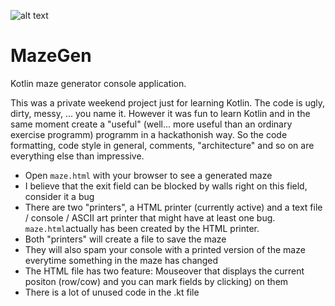 
![alt text](http://abload.de/img/mazegenlogon0by1.jpg "MazeGen Logo")


# MazeGen

Kotlin maze generator console application. 

This was a private weekend project just for learning Kotlin. The code is ugly, dirty, messy, ... you name it. However it was fun to learn Kotlin and in the same moment create a "useful" (well... more useful than an ordinary exercise programm) programm in a hackathonish way. So the code formatting, code style in general, comments, "architecture" and so on are everything else than impressive.

* Open `maze.html` with your browser to see a generated maze
* I believe that the exit field can be blocked by walls right on this field, consider it a bug
* There are two "printers", a HTML printer (currently active) and a text file / console / ASCII art printer that might have at least one bug. `maze.html`actually has been created by the HTML printer.
* Both "printers" will create a file to save the maze
* They will also spam your console with a printed version of the maze everytime something in the maze has changed
* The HTML file has two feature: Mouseover that displays the current positon (row/cow) and you can mark fields by clicking) on them
* There is a lot of unused code in the .kt file
